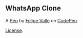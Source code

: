 WhatsApp Clone
--------------


A [Pen](https://codepen.io/fmvalle/pen/MWmZmPN) by [Felipe Valle](https://codepen.io/fmvalle) on [CodePen](https://codepen.io).

[License](https://codepen.io/fmvalle/pen/MWmZmPN/license).
